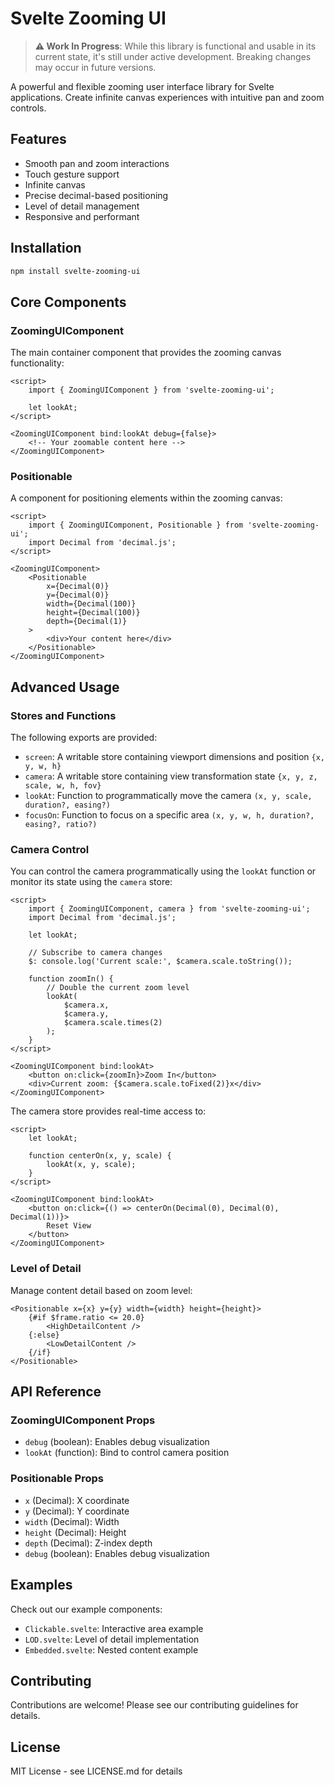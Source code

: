 # Svelte Zooming UI

> **⚠️ Work In Progress**: While this library is functional and usable in its current state, it's still under active development. Breaking changes may occur in future versions.

A powerful and flexible zooming user interface library for Svelte applications. Create infinite canvas experiences with intuitive pan and zoom controls.

## Features

- Smooth pan and zoom interactions
- Touch gesture support
- Infinite canvas
- Precise decimal-based positioning
- Level of detail management
- Responsive and performant

## Installation

```bash
npm install svelte-zooming-ui
```

## Core Components

### ZoomingUIComponent

The main container component that provides the zooming canvas functionality:

```svelte
<script>
    import { ZoomingUIComponent } from 'svelte-zooming-ui';
    
    let lookAt;
</script>

<ZoomingUIComponent bind:lookAt debug={false}>
    <!-- Your zoomable content here -->
</ZoomingUIComponent>
```

### Positionable

A component for positioning elements within the zooming canvas:

```svelte
<script>
    import { ZoomingUIComponent, Positionable } from 'svelte-zooming-ui';
    import Decimal from 'decimal.js';
</script>

<ZoomingUIComponent>
    <Positionable 
        x={Decimal(0)} 
        y={Decimal(0)} 
        width={Decimal(100)} 
        height={Decimal(100)} 
        depth={Decimal(1)}
    >
        <div>Your content here</div>
    </Positionable>
</ZoomingUIComponent>
```

## Advanced Usage

### Stores and Functions

The following exports are provided:

- `screen`: A writable store containing viewport dimensions and position `{x, y, w, h}`
- `camera`: A writable store containing view transformation state `{x, y, z, scale, w, h, fov}`
- `lookAt`: Function to programmatically move the camera `(x, y, scale, duration?, easing?)`
- `focusOn`: Function to focus on a specific area `(x, y, w, h, duration?, easing?, ratio?)`

### Camera Control

You can control the camera programmatically using the `lookAt` function or monitor its state using the `camera` store:

```svelte
<script>
    import { ZoomingUIComponent, camera } from 'svelte-zooming-ui';
    import Decimal from 'decimal.js';
    
    let lookAt;
    
    // Subscribe to camera changes
    $: console.log('Current scale:', $camera.scale.toString());
    
    function zoomIn() {
        // Double the current zoom level
        lookAt(
            $camera.x,
            $camera.y, 
            $camera.scale.times(2)
        );
    }
</script>

<ZoomingUIComponent bind:lookAt>
    <button on:click={zoomIn}>Zoom In</button>
    <div>Current zoom: {$camera.scale.toFixed(2)}x</div>
</ZoomingUIComponent>
```

The camera store provides real-time access to:

```svelte
<script>
    let lookAt;
    
    function centerOn(x, y, scale) {
        lookAt(x, y, scale);
    }
</script>

<ZoomingUIComponent bind:lookAt>
    <button on:click={() => centerOn(Decimal(0), Decimal(0), Decimal(1))}>
        Reset View
    </button>
</ZoomingUIComponent>
```

### Level of Detail

Manage content detail based on zoom level:

```svelte
<Positionable x={x} y={y} width={width} height={height}>
    {#if $frame.ratio <= 20.0}
        <HighDetailContent />
    {:else}
        <LowDetailContent />
    {/if}
</Positionable>
```

## API Reference

### ZoomingUIComponent Props

- `debug` (boolean): Enables debug visualization
- `lookAt` (function): Bind to control camera position

### Positionable Props

- `x` (Decimal): X coordinate
- `y` (Decimal): Y coordinate
- `width` (Decimal): Width
- `height` (Decimal): Height
- `depth` (Decimal): Z-index depth
- `debug` (boolean): Enables debug visualization

## Examples

Check out our example components:

- `Clickable.svelte`: Interactive area example
- `LOD.svelte`: Level of detail implementation
- `Embedded.svelte`: Nested content example

## Contributing

Contributions are welcome! Please see our contributing guidelines for details.

## License

MIT License - see LICENSE.md for details

